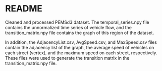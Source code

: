 # README

Cleaned and processed PEMSd3 dataset. The temporal_series.npy file contains the unnormalized time series of vehicle flow, and the transition_matrix.npy file contains the graph of this region of the dataset.

In addition, the AdjacencyList.csv, AvgSpeed.csv, and MaxSpeed.csv files contain the adjacency list of the graph, the average speed of vehicles on each street (vertex), and the maximum speed on each street, respectively. These files were used to generate the transition matrix in the transition_matrix.npy file.
